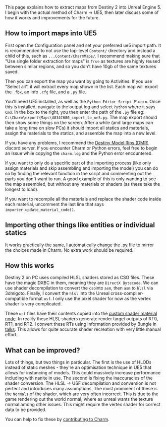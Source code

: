 This page explains how to extract maps from Destiny 2 into Unreal Engine 5. I begin with the actual method of Charm -> UE5, then later discuss some of how it works and improvements for the future.

## How to import maps into UE5

First open the Configuration panel and set your preferred ue5 import path. It is recommended to not use the top-level `Content/` directory and instead a child of this, such as `...Content/CharmMaps/`. I recommend making sure that "Use single folder extraction for maps" is `True` as textures are highly reused between similar regions, and so you don't have 10gb of the same textures saved.

Then you can export the map you want by going to Activities. If you use "Select all", it will extract every map shown in the list. Each map will export the `.fbx`, an info `.cfg` file, and a `.py` file.

You'll need UE5 installed, as well as the `Python Editor Script Plugin`. Once this is installed, navigate to the output log and select `Python` where it says `Cmd`. In the box to the right, you then enter the path of the `.py` file eg: `C:\Charm\export\Maps\4834C680_import_to_ue5.py`. The map export should then show some things on the screen. After a while (and large maps can take a long time on slow PCs) it should import all statics and materials, assign the materials to the statics, and assemble the map into a new level.

If you have any problems, I recommend the [Destiny Model Rips (DMR)](https://discord.gg/RRbYsaC4h6) discord server. If you encounter Charm or Python errors, feel free to begin an Issue while copying the `charm.log` and the Python error encountered.

If you want to only do a specific part of the importing process (like only assign materials and skip assembling and importing the model) you can do so by finding the relevant function in the script and commenting out the parts you don't want to run. A good example of this is only wanting to see the map assembled, but without any materials or shaders (as these take the longest to load).

If you want to recompile all the materials and replace the shader code inside each material, uncomment the last line that says `importer.update_material_code()`.

## Importing other things like entities or individual statics

It works practically the same, I automatically change the .py file to mirror the choices made in Charm. No extra work should be required.

## How this works

Destiny 2 on PC uses compiled HLSL shaders stored as CSO files. These have the magic DXBC in them, meaning they are `DirectX Bytecode`. We can use shader decompilation to convert the `cso`into `asm`, then `asm` to `hlsl` via 3dmigoto. Finally, I convert the `hlsl` into the Unreal cross-compiler-compatible format `usf`. I only use the pixel shader for now as the vertex shader is very complicated.

These `usf` files have their contents copied into the [custom shader material node](https://docs.unrealengine.com/4.27/en-US/RenderingAndGraphics/Materials/ExpressionReference/Custom/). In reality these HLSL shaders generate render target outputs of RT0, RT1, and RT2. I convert these RTs using information provided by Bungie in [talks](https://ubm-twvideo01.s3.amazonaws.com/o1/vault/gdc2018/presentations/Haraux_Alexis_Hawbaker_Nate_Translating_Art_Into_Technology.pdf). This allows for quite accurate shader recreation with very little manual effort.

## What can be improved?

Lots of things, but two things in particular. 
The first is the use of HLODs instead of static meshes - they're an optimisation technique in UE5 that allows for instancing of models. This could massively increase performance including with nanite in use.
The second is fixing the inaccuracies of the shader conversion. The HLSL -> USF decompilation and conversion is not perfect and introduces many assumptions. The most prominent of these is the `Normals` of the shader, which are very often incorrect. This is due to the game rendering out the world normal, where as unreal wants the texture normal among other issues. This might require the vertex shader for correct data to be provided.

You can help to fix these by [contributing to Charm](Development).